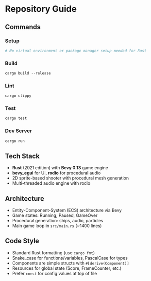# Repository Guide

## Commands

### Setup
```powershell
# No virtual environment or package manager setup needed for Rust
```

### Build
```powershell
cargo build --release
```

### Lint
```powershell
cargo clippy
```

### Test
```powershell
cargo test
```

### Dev Server
```powershell
cargo run
```

## Tech Stack
- **Rust** (2021 edition) with **Bevy 0.13** game engine
- **bevy_egui** for UI, **rodio** for procedural audio
- 2D sprite-based shooter with procedural mesh generation
- Multi-threaded audio engine with rodio

## Architecture
- Entity-Component-System (ECS) architecture via Bevy
- Game states: Running, Paused, GameOver
- Procedural generation: ships, audio, particles
- Main game loop in `src/main.rs` (~1400 lines)

## Code Style
- Standard Rust formatting (use `cargo fmt`)
- Snake_case for functions/variables, PascalCase for types
- Components are simple structs with `#[derive(Component)]`
- Resources for global state (Score, FrameCounter, etc.)
- Prefer `const` for config values at top of file
